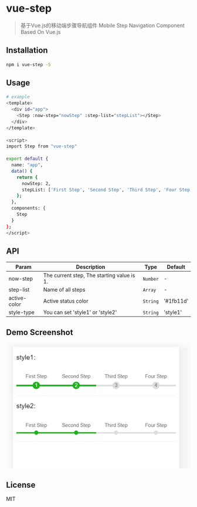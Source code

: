 # vue-step

> 基于Vue.js的移动端步骤导航组件 Mobile Step Navigation Component Based On Vue.js

## Installation

``` bash
npm i vue-step -S
```

## Usage
``` bash
# example
<template>
  <div id="app">
    <Step :now-step="nowStep" :step-list="stepList"></Step>
  </div>
</template>

<script>
import Step from "vue-step"

export default {
  name: "app",
  data() {
    return {
      nowStep: 2,
      stepList: ['First Step', 'Second Step', 'Third Step', 'Four Step']
    };
  },
  components: {
    Step
  }
};
</script>
```
## API

| Param     | Description       | Type     | Default |
| --------- | ----------------- | -------- | ------- |
| now-step  | The current step, The starting value is 1.  | `Number` | -       |
| step-list | Name of all steps | `Array`  | -       |
| active-color | Active status color | `String`  | '#1fb11d'       |
| style-type | You can set 'style1' or 'style2' | `String`  | 'style1'       |

## Demo Screenshot

![Demo Screenshot](./screenshot/demo.png)

## License
MIT